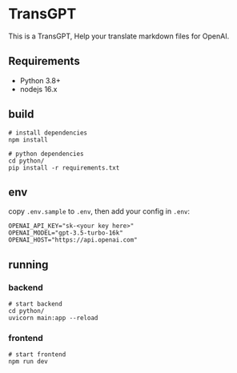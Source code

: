 # TransGPT

This is a TransGPT, Help your translate markdown files for OpenAI.

## Requirements

- Python 3.8+
- nodejs 16.x

## build

```shell
# install dependencies
npm install

# python dependencies
cd python/
pip install -r requirements.txt
```

## env

copy `.env.sample` to `.env`, then add your config in `.env`:

```shell
OPENAI_API_KEY="sk-<your key here>"
OPENAI_MODEL="gpt-3.5-turbo-16k"
OPENAI_HOST="https://api.openai.com"
```

## running

### backend

```shell
# start backend
cd python/
uvicorn main:app --reload
```

### frontend

```shell
# start frontend
npm run dev
```
